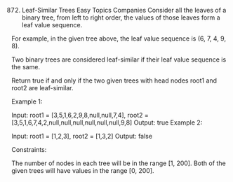 872. Leaf-Similar Trees
Easy
Topics
Companies
Consider all the leaves of a binary tree, from left to right order, the values of those leaves form a leaf value sequence.



For example, in the given tree above, the leaf value sequence is (6, 7, 4, 9, 8).

Two binary trees are considered leaf-similar if their leaf value sequence is the same.

Return true if and only if the two given trees with head nodes root1 and root2 are leaf-similar.

 

Example 1:


Input: root1 = [3,5,1,6,2,9,8,null,null,7,4], root2 = [3,5,1,6,7,4,2,null,null,null,null,null,null,9,8]
Output: true
Example 2:


Input: root1 = [1,2,3], root2 = [1,3,2]
Output: false
 

Constraints:

The number of nodes in each tree will be in the range [1, 200].
Both of the given trees will have values in the range [0, 200].